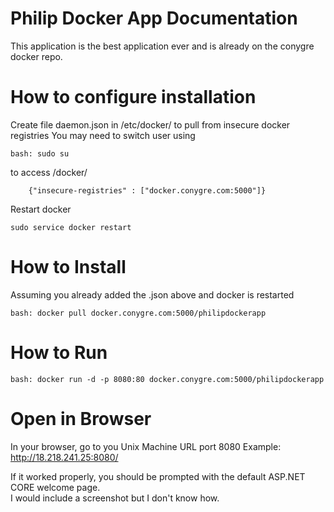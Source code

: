 # Philip Docker App Documentation

This application is the best application ever and is already on the conygre docker repo. 

# How to configure installation
Create file daemon.json in /etc/docker/ to pull from insecure docker registries
You may need to switch user using 

    bash: sudo su
to access /docker/
     
        {"insecure-registries" : ["docker.conygre.com:5000"]}


Restart docker 

    sudo service docker restart

# How to Install
Assuming you already added the .json above and docker is restarted

    bash: docker pull docker.conygre.com:5000/philipdockerapp 

# How to Run

    bash: docker run -d -p 8080:80 docker.conygre.com:5000/philipdockerapp 

# Open in Browser
In your browser, go to you Unix Machine URL port 8080
Example: http://18.218.241.25:8080/

If it worked properly, you should be prompted with the default ASP.NET CORE welcome page.  
I would include a screenshot but I don't know how.
